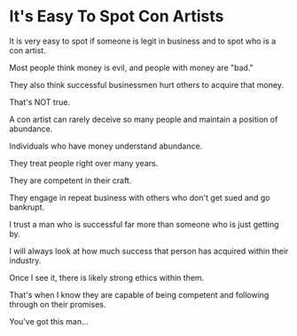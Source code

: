 # It's Easy To Spot Con Artists

It is very easy to spot if someone is legit in business and to spot who is a con artist.

Most people think money is evil, and people with money are "bad."

They also think successful businessmen hurt others to acquire that money.

That's NOT true.

A con artist can rarely deceive so many people and maintain a position of abundance.

Individuals who have money understand abundance.

They treat people right over many years.

They are competent in their craft.

They engage in repeat business with others who don't get sued and go bankrupt.

I trust a man who is successful far more than someone who is just getting by.

I will always look at how much success that person has acquired within their industry.

Once I see it, there is likely strong ethics within them.

That's when I know they are capable of being competent and following through on their promises.

You've got this man...
